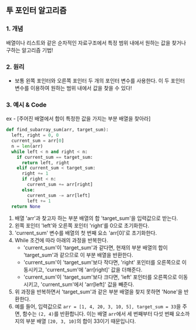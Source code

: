 ## 투 포인터 알고리즘



### 1. 개념

배열이나 리스트와 같은 순차적인 자료구조에서 특정 범위 내에서 원하는 값을 찾거나 구하는 알고리즘 기법!

### 2. 원리

- 보통 왼쪽 포인터와 오른쪽 포인터 두 개의 포인터 변수를 사용한다. 이 두 포인터 변수를 이용하여 원하는 범위 내에서 값을 찾을 수 있다!

### 3. 예시 & Code

ex - [주어진 배열에서 합이 특정한 값을 가지는 부분 배열을 찾아라]

````python
def find_subarray_sum(arr, target_sum):
  left, right = 0, 0
  current_sum = arr[0]
  n = len(arr)
  while left < n and right < n:
    if current_sum == target_sum:
      return left, right
    elif current_sum < target_sum:
      right += 1
      if right < n:
        current_sum += arr[right]
      else:
        current_sum -= arr[left]
        left += 1
  return None
````

1. 배열 'arr'과 찾고자 하는 부분 배열의 합 'target_sum'을 입력값으로 받는다.
2. 왼쪽 포인터 'left'와 오른쪽 포인터 'right'를 0으로 초기화한다.
3. 'current_sum' 변수를 배열의 첫 번째 요소 'arr[0]'로 초기화한다.
4. While 조건에 따라 아래의 과정을 반복한다.
   - 'current_sum'이 'target_sum'과 같다면, 현재의 부분 배열의 합이 'target_sum'과 같으므로 이 부분 배열을 반환한다.
   - 'current_sum'이 'target_sum'보다 작다면, 'right' 포인터를 오른쪽으로 이동시키고, 'current_sum'에 'arr[right]' 값을 더해준다.
   - 'current_sum'이 'target_sum'보다 크다면, 'left' 포인터를 오른쪽으로 이동시키고, 'current_sum'에서 'arr[left]' 값을 빼준다.
5. 위 과정을 반복하면서 'target_sum'과 같은 부분 배열을 찾지 못하면 'None'을 반환한다.
6. 예를 들어, 입력값으로 `arr = [1, 4, 20, 3, 10, 5], target_sum = 33`을 주면, 함수는 `(2, 4)`를 반환합니다. 이는 배열 `arr`에서 세 번째부터 다섯 번째 요소까지의 부분 배열 `[20, 3, 10]`의 합이 33이기 때문입니다.
